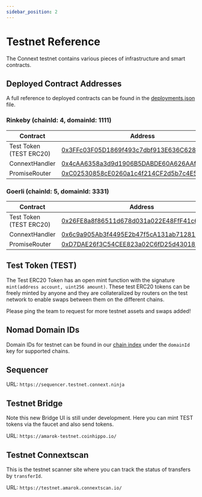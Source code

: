 ```yaml
---
sidebar_position: 2 
---
```


# Testnet Reference

The Connext testnet contains various pieces of infrastructure and smart contracts.

## Deployed Contract Addresses

A full reference to deployed contracts can be found in the [deployments.json](https://github.com/connext/nxtp/blob/main/packages/deployments/contracts/deployments.json) file.

### Rinkeby (chainId: 4, domainId: 1111)

| Contract | Address |
| --- | --- |
| Test Token (TEST ERC20) | [0x3FFc03F05D1869f493c7dbf913E636C6280e0ff9](https://rinkeby.etherscan.io/address/0x3FFc03F05D1869f493c7dbf913E636C6280e0ff9) |
| ConnextHandler | [0x4cAA6358a3d9d1906B5DABDE60A626AAfD80186F](https://louper.dev/diamond/0x4cAA6358a3d9d1906B5DABDE60A626AAfD80186F?network=rinkeby) |
| PromiseRouter | [0xC02530858cE0260a1c4f214CF2d5b7c4E5986485](https://rinkeby.etherscan.io/address/0xC02530858cE0260a1c4f214CF2d5b7c4E5986485) |

### Goerli (chainId: 5, domainId: 3331)

| Contract | Address |
| --- | --- |
| Test Token (TEST ERC20) | [0x26FE8a8f86511d678d031a022E48FfF41c6a3e3b](https://goerli.etherscan.io/address/0x26FE8a8f86511d678d031a022E48FfF41c6a3e3b) |
| ConnextHandler | [0x6c9a905Ab3f4495E2b47f5cA131ab71281E0546e](https://louper.dev/diamond/0x6c9a905Ab3f4495E2b47f5cA131ab71281E0546e?network=goerli) |
| PromiseRouter | [0xD7DAE26f3C54CEE823a02C6fD25d4301860F2B33](https://goerli.etherscan.io/address/0xD7DAE26f3C54CEE823a02C6fD25d4301860F2B33) |

## Test Token (TEST)

The Test ERC20 Token has an open mint function with the signature `mint(address account, uint256 amount)`. These test ERC20 tokens can be freely minted by anyone and they are collateralized by routers on the test network to enable swaps between them on the different chains.

Please ping the team to request for more testnet assets and swaps added!

## Nomad Domain IDs

Domain IDs for testnet can be found in our [chain index](https://github.com/connext/chaindata/blob/main/crossChain.json#) under the `domainId` key for supported chains.

## Sequencer

URL: `https://sequencer.testnet.connext.ninja`

## Testnet Bridge

Note this new Bridge UI is still under development. Here you can mint TEST tokens via the faucet and also send tokens. 

URL: `https://amarok-testnet.coinhippo.io/`

## Testnet Connextscan

This is the testnet scanner site where you can track the status of transfers by `transferId`. 

URL: `https://testnet.amarok.connextscan.io/`
